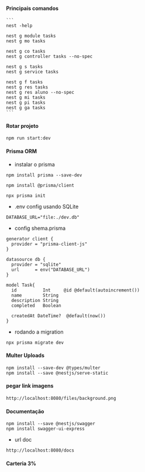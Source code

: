 
#### Principais comandos
    ```
    nest -help

    nest g module tasks
    nest g mo tasks

    nest g co tasks
    nest g controller tasks --no-spec

    nest g s tasks
    nest g service tasks

    nest g f tasks
    nest g res tasks
    nest g res aluno --no-spec
    nest g mi tasks
    nest g pi tasks
    nest g ga tasks
    ```

#### Rotar projeto
    npm run start:dev

#### Prisma ORM

* instalar o prisma

```
npm install prisma --save-dev
```

```
npm install @prisma/client
```

```
npx prisma init
```

* .env config usando SQLite
```
DATABASE_URL="file:./dev.db"
```

* config shema.prisma
```
generator client {
  provider = "prisma-client-js"
}

datasource db {
  provider = "sqlite"
  url      = env("DATABASE_URL")
}

model Task{
  id          Int     @id @default(autoincrement())
  name        String 
  description String
  completed   Boolean

  createdAt DateTime?  @default(now())
}
```

* rodando a migration
```
npx prisma migrate dev
```

#### Multer Uploads
    npm install --save-dev @types/multer
    npm install --save @nestjs/serve-static

#### pegar link imagens
    http://localhost:8080/files/background.png

#### Documentação
    npm install --save @nestjs/swagger
    npm install swagger-ui-express

* url doc
```
http://localhost:8080/docs
```

#### Carteria 3%